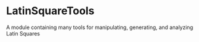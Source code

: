# LatinSquareTools
A module containing many tools for manipulating, generating, and analyzing Latin Squares
